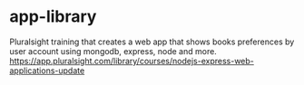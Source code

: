 # app-library
Pluralsight training that creates a web app that shows books preferences by user account using mongodb, express, node and more. https://app.pluralsight.com/library/courses/nodejs-express-web-applications-update
